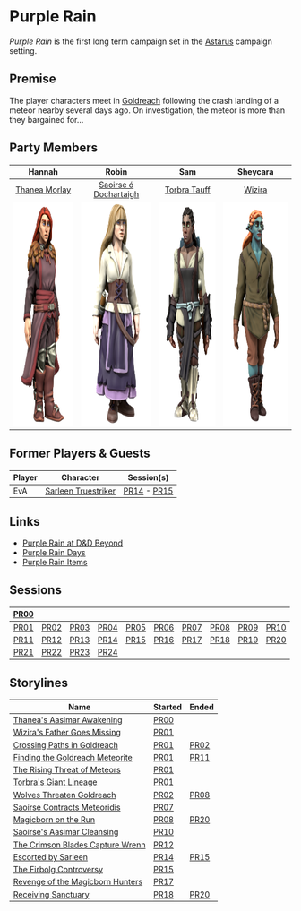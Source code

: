 # Purple Rain

*Purple Rain* is the first long term campaign set in the [Astarus](../planes/astarus.md) campaign setting.

## Premise

The player characters meet in [Goldreach](../civilisations/kingdom-of-astor/SETTLEMENTS/GOLDREACH/README.md) following the crash landing of a meteor nearby several days ago. On investigation, the meteor is more than they bargained for...

## Party Members

| Hannah | Robin | Sam | Sheycara |
|:---:|:---:|:---:|:---:|
| [Thanea Morlay](../characters/thanea-morlay.md) | [Saoirse ó Dochartaigh](../characters/saoirse-o-dochartaigh.md) | [Torbra Tauff](../characters/torbra-tauff.md) | [Wizira](../characters/wizira.md) |
| <img src="https://raw.githubusercontent.com/jesskelsall/astarus-images/main/people/portraits/db42750c63a0a387.png" height="400" /> | <img src="https://raw.githubusercontent.com/jesskelsall/astarus-images/main/people/portraits/96456245c79828b5.png" height="400" /> | <img src="https://raw.githubusercontent.com/jesskelsall/astarus-images/main/people/portraits/c275fac3807fe83b.png" height="400" /> | <img src="https://raw.githubusercontent.com/jesskelsall/astarus-images/main/people/portraits/b6ddf2e960574729.png" height="400" /> |

## Former Players & Guests

| Player | Character | Session(s) |
| --- | --- | --- |
| EvA | [Sarleen Truestriker](../characters/sarleen-truestriker.md) | [PR14](../sessions/PR14.md) - [PR15](../sessions/PR15.md) |

## Links

- [Purple Rain at D&D Beyond](https://www.dndbeyond.com/campaigns/1397675)
- [Purple Rain Days](days.md)
- [Purple Rain Items](../items/ITEMS.md)

## Sessions

| [PR00](../sessions/PR00.md) | | | | | | | | | |
|:---:|:---:|:---:|:---:|:---:|:---:|:---:|:---:|:---:|:---:|
| [PR01](../sessions/PR01.md) | [PR02](../sessions/PR02.md) | [PR03](../sessions/PR03.md) | [PR04](../sessions/PR04.md) | [PR05](../sessions/PR05.md) | [PR06](../sessions/PR06.md) | [PR07](../sessions/PR07.md) | [PR08](../sessions/PR08.md) | [PR09](../sessions/PR09.md) | [PR10](../sessions/PR10.md) |
| [PR11](../sessions/PR11.md) | [PR12](../sessions/PR12.md) | [PR13](../sessions/PR13.md) | [PR14](../sessions/PR14.md) | [PR15](../sessions/PR15.md) | [PR16](../sessions/PR16.md) | [PR17](../sessions/PR17.md) | [PR18](../sessions/PR18.md) | [PR19](../sessions/PR19.md) | [PR20](../sessions/PR20.md) |
| [PR21](../sessions/PR21.md) | [PR22](../sessions/PR22.md) | [PR23](../sessions/PR23.md) | [PR24](../sessions/PR24.md)

## Storylines

| Name | Started | Ended |
| --- | --- | --- |
| [Thanea's Aasimar Awakening](../storylines/thaneas-aasimar-awakening.md) | [PR00](../sessions/PR00.md) |
| [Wizira's Father Goes Missing](../storylines/wiziras-father-goes-missing.md) | [PR01](../sessions/PR01.md) |
| [Crossing Paths in Goldreach](../storylines/crossing-paths-in-goldreach.md) | [PR01](../sessions/PR01.md) | [PR02](../sessions/PR02.md) |
| [Finding the Goldreach Meteorite](../storylines/finding-the-goldreach-meteorite.md) | [PR01](../sessions/PR01.md) | [PR11](../sessions/PR11.md)
| [The Rising Threat of Meteors](../storylines/the-rising-threat-of-meteors.md) | [PR01](../sessions/PR01.md) |
| [Torbra's Giant Lineage](../storylines/torbras-giant-lineage.md) | [PR01](../sessions/PR01.md) |
| [Wolves Threaten Goldreach](../storylines/wolves-threaten-goldreach.md) | [PR02](../sessions/PR02.md) | [PR08](../sessions/PR08.md) |
| [Saoirse Contracts Meteoridis](../storylines/saoirse-contracts-meteoridis.md) | [PR07](../sessions/PR07.md) |
| [Magicborn on the Run](../storylines/magicborn-on-the-run.md) | [PR08](../sessions/PR08.md) | [PR20](../sessions/PR20.md)
| [Saoirse's Aasimar Cleansing](../storylines/saoirses-aasimar-cleansing.md) | [PR10](../sessions/PR10.md) |
| [The Crimson Blades Capture Wrenn](../storylines/the-crimson-blades-capture-wrenn.md) | [PR12](../sessions/PR12.md) |
| [Escorted by Sarleen](../storylines/escorted-by-sarleen.md) | [PR14](../sessions/PR14.md) | [PR15](../sessions/PR15.md) |
| [The Firbolg Controversy](../storylines/the-firbolg-controversy.md) | [PR15](../sessions/PR15.md)
| [Revenge of the Magicborn Hunters](../storylines/revenge-of-the-magicborn-hunters.md) | [PR17](../sessions/PR17.md)
| [Receiving Sanctuary](../storylines/receiving-sanctuary.md) | [PR18](../sessions/PR18.md) | [PR20](../sessions/PR20.md)
